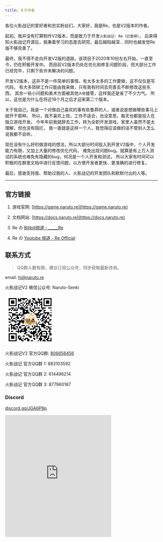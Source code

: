```yaml
---
title: 关于作者
---
```


各位火影战记的爱好者和忠实粉丝们，大家好，我是Re，也是V2版本的作者。

起初，我并没有打算制作V2版本，而是致力于开发`火影战记: Re（已暂停）`，
后来得知火影战记开源后，我秉着学习的态度去研究，最后越陷越深... 同时也越发觉Re版不够完善了。

最终，我不得不走向开发V2版的道路，该项目于2020年10份左右开始，一直至今，仍在积极开发中。
而目前V2版本仍处在优化和修复问题阶段，但大部分工作已经完毕，只剩下些许未解决的问题。

开发V2版本，这并不是一件简单的事情，有太多太多的工作要做，这不仅仅是写代码，
有大多琐碎工作只能由我来做，只有我有时间去完善去不断修改这些东西，
其余一些小问题和美术方面被其他`大佬`接管，这样我还是省了不少力气。
所以，这也是为什么在将近18个月之后才迎来第二个版本。

关于我自己，我是一个对做自己喜欢的事有些鲁莽的人，或者说是想做哪些事马上就开干那种。
所以，我不喜欢上班，工作不适合，也没意思，每天也都是投入在独立游戏开发。
今年年前我就辞去工作，转为全职开发游戏，家里人虽然不是太理解，但也没有阻拦，
我一直就是这样一个人，我觉得应该做的话不管别人怎么说我都不会听。

现在没有什么好的做游戏的想法，所以大部分时间投入到开发V2版中，个人开发能力有限，又加上大量的修改优化代码，
难免出现问题bug。就算是有上万人测试的系统也难免有隐藏的bug，何况是一个人开发和测试，
所以大家有时间可以积极的在群里文档中进行反馈问题，以方便开发者更快、更准确的进行修复。

最后，感谢支持我、帮助过我的人、火影战记的开发团队和默默付出的人等。

---

## 官方链接

1. 游戏官网: [https://game.naruto.re](https://game.naruto.re)

2. 文档网站: [https://docs.naruto.re](https://docs.naruto.re)

3. Re の [Bilibili频道 - _____Re](https://space.bilibili.com/122989580)

4. Re の [Youtube 频道 - Re Official](https://www.youtube.com/channel/UCL9gDeedGZdf3hjRd-Zr7cg)

## 联系方式

> QQ群人数有限，建议订阅公众号，同步获取最新咨询。

email: hi@naruto.re

火影战记V2 微信公众号: Naruto-Senki

![wx](../assets/img/wx.jpg)

火影战记V2 官方QQ群: [806656456](https://jq.qq.com/?_wv=1027&k=8XMaykQb)

火影战记 官方QQ群 1: 883103592

火影战记 官方QQ群 2: 614496214

火影战记 官方QQ群 3: 877960167

### Discord

[discord.gg/JGA6P8p](https://discord.gg/JGA6P8p)

<iframe src="https://discord.com/widget?id=768961957990367232&theme=dark" width="350" height="400" allowtransparency="true" frameborder="0" sandbox="allow-popups allow-popups-to-escape-sandbox allow-same-origin allow-scripts"></iframe>
